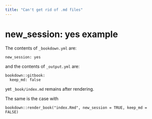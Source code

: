 ```yaml
--- 
title: "Can't get rid of .md files"
---
```


# new_session: yes example

The contents of `_bookdown.yml` are:


```
new_session: yes
```

and the contents of `_output.yml` are:


```
bookdown::gitbook:
  keep_md: false
```

yet `_book/index.md` remains after rendering.

The same is the case with

`bookdown::render_book("index.Rmd", new_session = TRUE, keep_md = FALSE)`
